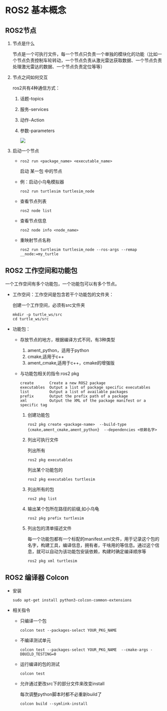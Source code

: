 # ROS2 基本概念
## ROS2节点

1. 节点是什么

   节点是一个可执行文件，每一个节点只负责一个单独的模块化的功能（比如一个节点负责控制车轮转动，一个节点负责从激光雷达获取数据、一个节点负责处理激光雷达的数据、一个节点负责定位等等）

2. 节点之间如何交互

   ros2共有4种通信方式：

   1. 话题-topics

   2. 服务-services

   3. 动作-Action

   4. 参数-parameters

      ![](http://d2lros2foxy.fishros.com/chapt3/3.1ROS2%E8%8A%82%E7%82%B9%E4%BB%8B%E7%BB%8D/imgs/Nodes-TopicandService.gif)

3. 启动一个节点

   - `ros2 run <package_name> <executable_name>`

     启动 某一包 中的节点

   - 例：启动小乌龟模拟器

     `ros2 run turtlesim turtlesim_node`

   - 查看节点列表

     `ros2 node list`

   - 查看节点信息

     `ros2 node info <node_name>`

   - 重映射节点名称

     `ros2 run turtlesim turtlesim_node --ros-args --remap __node:=my_turtle`

## ROS2 工作空间和功能包

一个工作空间有多个功能包，一个功能包可以有多个节点。

- 工作空间：工作空间是包含若干个功能包的文件夹：

  创建一个工作空间，必须有src文件夹

  ```shell
  mkdir -p turtle_ws/src
  cd turtle_ws/src
  ```

- 功能包：

  - 存放节点的地方，根据编译方式不同，有3种类型

    1. ament_python，适用于python
    2. cmake,适用于c++
    3. ament_cmake,适用于c++，cmake的增强版

  - 与功能包相关的指令:ros2 pkg 

    ```
    create       Create a new ROS2 package
    executables  Output a list of package specific executables
    list         Output a list of available packages
    prefix       Output the prefix path of a package
    xml          Output the XML of the package manifest or a specific tag
    ```

    1. 创建功能包

       `ros2 pkg create <package-name>  --build-type  {cmake,ament_cmake,ament_python}  --dependencies <依赖名字>`

    2. 列出可执行文件

       列出所有

       `ros2 pkg executables`

       列出某个功能包的

       `ros2 pkg executables turtlesim`

    3. 列出所有的包

       `ros2 pkg list`

    4. 输出某个包所在路径的前缀,如小乌龟

       `ros2 pkg prefix turtlesim`

    5. 列出包的清单描述文件

       每一个功能包都有一个标配的manifest.xml文件，用于记录这个包的名字，构建工具，编译信息，拥有者，干啥用的等信息。通过这个信息，就可以自动为该功能包安装依赖，构建时确定编译顺序等

       `ros2 pkg xml turtlesim `

## ROS2 编译器 Colcon

- 安装

  `sudo apt-get install python3-colcon-common-extensions`

- 相关指令

  - 只编译一个包

    `colcon test --packages-select YOUR_PKG_NAME `

  - 不编译测试单元

    `colcon test --packages-select YOUR_PKG_NAME  --cmake-args -DBUILD_TESTING=0`

  - 运行编译的包的测试

    `colcon test`

  - 允许通过更改src下的部分文件来改变install

    每次调整python脚本时都不必重新build了

    `colcon build --symlink-install`

    

    

    